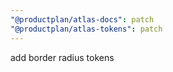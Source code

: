 ```yaml
---
"@productplan/atlas-docs": patch
"@productplan/atlas-tokens": patch
---
```


add border radius tokens
